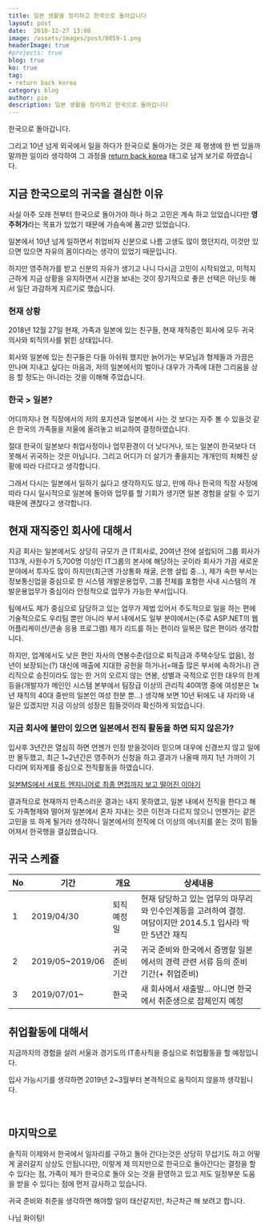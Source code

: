 ```yaml
---
title: 일본 생활을 정리하고 한국으로 돌아갑니다
layout: post
date:  2018-12-27 13:08
image: /assets/images/post/0059-1.png
headerImage: true
#projects: true
blog: true
ko: true
tag:
- return back korea
category: blog
author: pie
description: 일본 생활을 정리하고 한국으로 돌아갑니다
---
```


한국으로 돌아갑니다.

그리고 10년 넘게 외국에서 일을 하다가 한국으로 돌아가는 것은 제 평생에 한 번 있을까 말까한 일이라 생각하여 그 과정을 [return back korea](/tags/#return-back-korea) 태그로 남겨 보기로 하였습니다.


## 지금 한국으로의 귀국을 결심한 이유
사실 아주 오래 전부터 한국으로 돌아가야 하나 하고 고민은 계속 하고 있었습니다만 **영주허가**라는 목표가 있었기 때문에 가슴속에 품고만 있었습니다.

일본에서 10년 넘게 일하면서 취업비자 신분으로 나름 고생도 많이 했던지라, 이것만 있으면 있으면 자유의 몸이다라는 생각이 있었기 때문입니다.

하지만 영주허가를 받고 신분의 자유가 생기고 나니 다시금 고민이 시작되었고, 미적지근하게 지금 상황을 유지하면서 시간을 보내는 것이 장기적으로 좋은 선택은 아닌듯 해서 일단 과감하게 지르기로 했습니다.

### 현재 상황
2018년 12월 27일 현재, 가족과 일본에 있는 친구들, 현재 재직중인 회사에 모두 귀국의사와 퇴직의사를 밝힌 상태입니다.

회사와 일본에 있는 친구들은 다들 아쉬워 했지만 늙어가는 부모님과 형제들과 가끔은 만나며 지내고 싶다는 마음과, 
저의 일본에서의 벌이나 대우가 가족에 대한 그리움을 상응 할 정도는 아니라는 것을 이해해 주었습니다.

### 한국 > 일본?
어디까지나 현 직장에서의 저의 포지션과 일본에서 사는 것 보다는 자주 볼 수 있을것 같은 한국의 가족들을 저울에 올려놓고 비교하여 결정하였습니다.

절대 한국이 일본보다 취업사정이나 업무환경이 더 낫다거나, 또는 일본이 한국보다 더 못해서 귀국하는 것은 아닙니다. 그리고 어디가 더 살기가 좋을지는 개개인의 처해진 상황에 따라 다르다고 생각합니다.


그래서 다시는 일본에서 일하기 싫다고 생각하지도 않고, 만에 하나 한국의 직장 사정에 따라 다시 일시적으로 일본에 돌아와 업무를 할 기회가 생기면 일본 경험을 살릴 수 있기 때문에 괜찮다고 생각합니다.

## 현재 재직중인 회사에 대해서
지금 회사는 일본에서도 상당히 규모가 큰 IT회사로, 20여년 전에 설립되어 그룹 회사가 113개, 사원수가 5,700명 이상인 
IT그룹의 본사에 해당하는 곳이라 회사가 가끔 새로운 분야에서 투자도 많이 하지만(최근엔 가상통화 채굴, 은행 설립 중...), 
제가 속한 부서는 정보통신업을 중심으로 한 시스템 개발운용업무, 그룹 전체를 포함한 사내 시스템의 개발운용업무가 중심이라 
안정적으로 업무가 가능한 부서입니다.

팀에서도 제가 중심으로 담당하고 있는 업무가 제법 있어서 주도적으로 일을 하는 편에 기술적으로도 우리팀 뿐만 아니라 
부서 내에서도 일부 분야에서는(주로 ASP.NET의 웹 어플리케이션/콘솔 응용 프로그램) 제가 리드를 하는 편이라 일복은 많은 편이라 생각합니다.

하지만, 업계에서도 낮은 편인 자사의 연봉수준(덤으로 퇴직금과 주택수당도 없음), 정년이 보장되는(?) 대신에 
매출에 지대한 공헌을 하거나(=매출 많은 부서에 속하거나) 관리직으로 승진이라도 않는 한 거의 오르지 않는 연봉, 성별과 국적으로 인한 대우의 한계 등을(개발자가 메인인 시스템 본부에서 팀장급 이상의 관리직 40여명 중에 
여성분은 1x년 재직의 40대 중반의 일본인 여성 한분 뿐...) 생각해 보면 10년 뒤에도 내 자리와 내 일은 있겠지만 지금 이상의 성장은 힘들것이라 확신하게 되었습니다.

### 지금 회사에 불만이 있으면 일본에서 전직 활동을 하면 되지 않은가?
입사후 3년간은 열심히 하면 언젠가 인정 받을것이라 믿으며 대우에 신경쓰지 않고 일에만 몰두했고, 
최근 1~2년간은 영주허가 신청을 하고 결과가 나올때 까지 1년 가까이 기다리며 외자계를 중심으로 전직활동을 하였습니다.

[일본MS에서 서포트 엔지니어로 최종 면접까지 보고 떨어진 이야기](/entry/blog/0002/)

결과적으로 현재까지 만족스러운 결과는 내지 못하였고, 일본 내에서 전직을 한다고 해도 가족형제와 떨어져 일본에서 
혼자 지내는 것은 이전과 다르지 않으니 언젠가는 같은 고민을 또 하게 될거라 생각하니 일본에서의 전직에 더 이상의 에너지를 쏟는 것이 힘들어져서 한국행을 결심했습니다.

## 귀국 스케쥴
| No | 기간 | 개요 | 상세내용 |
| ----| ---- | ---- |----|
| 1| 2019/04/30 | 퇴직 예정일 | 현재 담당하고 있는 업무의 마무리와 인수인계등을 고려하여 결정. <br>여담이지만 2014.5.1 입사라 딱 만 5년간 재직 |
| 2| 2019/05~2019/06 | 귀국 준비기간 | 귀국 준비와 한국에서 증명할 일본에서의 경력 관련 서류 등의 준비 기간(+ 취업준비)|
| 3| 2019/07/01~ | 한국 | 새 회사에서 새출발... 아니면 한국에서 취준생으로 잡체인지 예정|


## 취업활동에 대해서
지금까지의 경험을 살려 서울과 경기도의 IT종사직을 중심으로 취업활동을 할 예정입니다.

입사 가능시기를 생각하면 2019년 2~3월부터 본격적으로 움직이지 않을까 생각됩니다.

<br>

## 마지막으로
솔직히 이제와서 한국에서 일자리를 구하고 돌아 간다는것은 상당히 무섭기도 하고 어떻게 굴러갈지 상상도 안됩니다만, 
이렇게 제 의지만으로 한국으로 돌아간다는 결정을 할 수 있다는 점, 가족이 제가 한국으로 돌아 오는 것을 환영하고 있고 
저도 일정부분 도움을 받을 수 있다는 점에 먼저 감사하고 있습니다.

귀국 준비와 취준을 생각하면 해야할 일이 태산같지만, 차근차근 해 보려고 합니다.

나님 화이팅!
